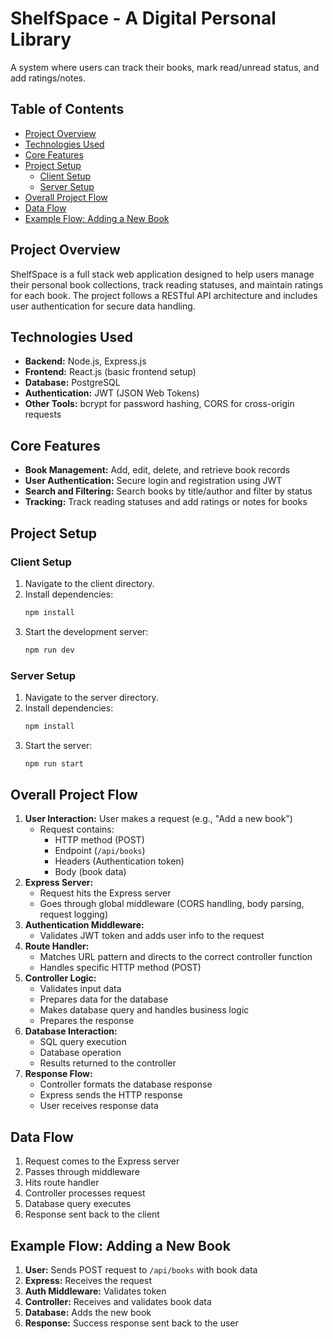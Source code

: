 # ShelfSpace - A Digital Personal Library

A system where users can track their books, mark read/unread status, and add ratings/notes.

## Table of Contents
- [Project Overview](#project-overview)
- [Technologies Used](#technologies-used)
- [Core Features](#core-features)
- [Project Setup](#project-setup)
  - [Client Setup](#client-setup)
  - [Server Setup](#server-setup)
- [Overall Project Flow](#overall-project-flow)
- [Data Flow](#data-flow)
- [Example Flow: Adding a New Book](#example-flow-adding-a-new-book)

## Project Overview
ShelfSpace is a full stack web application designed to help users manage their personal book collections, track reading statuses, and maintain ratings for each book. The project follows a RESTful API architecture and includes user authentication for secure data handling.

## Technologies Used
- **Backend:** Node.js, Express.js
- **Frontend:** React.js (basic frontend setup)
- **Database:** PostgreSQL
- **Authentication:** JWT (JSON Web Tokens)
- **Other Tools:** bcrypt for password hashing, CORS for cross-origin requests

## Core Features
- **Book Management:** Add, edit, delete, and retrieve book records
- **User Authentication:** Secure login and registration using JWT
- **Search and Filtering:** Search books by title/author and filter by status
- **Tracking:** Track reading statuses and add ratings or notes for books

## Project Setup
### Client Setup
1. Navigate to the client directory.
2. Install dependencies:
   ```bash
   npm install
   ```
3. Start the development server:
   ```bash
   npm run dev
   ```

### Server Setup
1. Navigate to the server directory.
2. Install dependencies:
   ```bash
   npm install
   ```
3. Start the server:
   ```bash
   npm run start
   ```

## Overall Project Flow
1. **User Interaction:** User makes a request (e.g., "Add a new book")
   - Request contains:
     - HTTP method (POST)
     - Endpoint (`/api/books`)
     - Headers (Authentication token)
     - Body (book data)
2. **Express Server:**
   - Request hits the Express server
   - Goes through global middleware (CORS handling, body parsing, request logging)
3. **Authentication Middleware:**
   - Validates JWT token and adds user info to the request
4. **Route Handler:**
   - Matches URL pattern and directs to the correct controller function
   - Handles specific HTTP method (POST)
5. **Controller Logic:**
   - Validates input data
   - Prepares data for the database
   - Makes database query and handles business logic
   - Prepares the response
6. **Database Interaction:**
   - SQL query execution
   - Database operation
   - Results returned to the controller
7. **Response Flow:**
   - Controller formats the database response
   - Express sends the HTTP response
   - User receives response data

## Data Flow
1. Request comes to the Express server
2. Passes through middleware
3. Hits route handler
4. Controller processes request
5. Database query executes
6. Response sent back to the client

## Example Flow: Adding a New Book
1. **User:** Sends POST request to `/api/books` with book data
2. **Express:** Receives the request
3. **Auth Middleware:** Validates token
4. **Controller:** Receives and validates book data
5. **Database:** Adds the new book
6. **Response:** Success response sent back to the user

